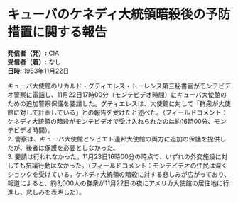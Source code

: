 # キューバのケネディ大統領暗殺後の予防措置に関する報告

**発信者（発）:** CIA  
**受信者（着）:** なし  
**日時:** 1963年11月22日  

キューバ大使館のリカルド・グティエレス・トーレンス第三秘書官がモンテビデオ警察に電話し、11月22日17時00分（モンテビデオ時間）にキューバ大使館のための追加警察保護を要請した。グティエレスは、大使館に対して「群衆が大使館に対して計画している」との報告を受けたと述べた。（フィールドコメント：ケネディ大統領の暗殺がモンテビデオで受け入れられたのは約16時00分、モンテビデオ時間）。  
2. 警察は、キューバ大使館とソビエト連邦大使館の両方に追加の保護を提供したが、後者は保護を必要としなかった。  
3. 要請は行われなかった。11月23日16時00分の時点で、いずれの外交施設に対しても抗議行動はなかった。（フィールドコメント：モンテビデオの住民は深くショックを受けている。ケネディ大統領の暗殺に対する悲しみが広がっており、報道によると、約3,000人の群衆が11月22日の夜にアメリカ大使館の居住地に行進し、悲しみを表明した）。